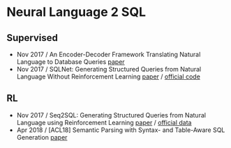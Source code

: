 # Neural Language 2 SQL

## Supervised
- Nov 2017 / An Encoder-Decoder Framework Translating Natural Language to Database Queries [paper](https://arxiv.org/pdf/1711.06061.pdf)
- Nov 2017 / SQLNet: Generating Structured Queries from Natural Language Without Reinforcement Learning [paper](http://aclweb.org/anthology/P/P17/P17-1101.pdf) / [official code](https://github.com/xxj96/SQLNet)

## RL
- Nov 2017 / Seq2SQL: Generating Structured Queries from Natural Language using Reinforcement Learning [paper](
https://arxiv.org/pdf/1709.00103.pdf) / [official data](https://github.com/salesforce/WikiSQL)
- Apr 2018 / [ACL18] Semantic Parsing with Syntax- and Table-Aware SQL Generation [paper](https://arxiv.org/pdf/1804.08338.pdf)
